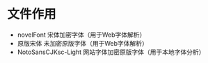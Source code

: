 # 文件作用
* novelFont 宋体加密字体（用于Web字体解析）
* 原版宋体 未加密原版字体（用于Web字体解析）
* NotoSansCJKsc-Light 网站字体加密原版字体（用于本地字体分析）
